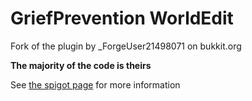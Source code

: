 # GriefPrevention WorldEdit
Fork of the plugin by _ForgeUser21498071 on bukkit.org

**The majority of the code is theirs**

See [the spigot page](https://www.spigotmc.org/resources/griefprevention-worldedit.79248/) for more information

